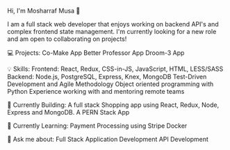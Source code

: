 Hi, I'm Mosharraf Musa 👋
 
I am a full stack web developer that enjoys working on backend API's and complex frontend state management. I'm currently looking for a new role and am open to collaborating on projects!

💻 Projects:
Co-Make App
Better Professor App
Droom-3 App

💡 Skills:
Frontend: React, Redux, CSS-in-JS, JavaScript, HTML, LESS/SASS
Backend: Node.js, PostgreSQL, Express, Knex, MongoDB
Test-Driven Development and Agile Methodology
Object oriented programming with Python
Experience working with and mentoring remote teams

👷 Currently Building:
A full stack Shopping app using React, Redux, Node, Express and MongoDB.
A PERN Stack App

🏫 Currently Learning:
Payment Processing using Stripe
Docker

💬 Ask me about:
Full Stack Application Development
API Development


<!--
**MosharrafMusa/MosharrafMusa** is a ✨ _special_ ✨ repository because its `README.md` (this file) appears on your GitHub profile.



Here are some ideas to get you started:

- 🔭 I’m currently working on ...
- 🌱 I’m currently learning ...
- 👯 I’m looking to collaborate on ...
- 🤔 I’m looking for help with ...
- 💬 Ask me about ...
- 📫 How to reach me: ...
- 😄 Pronouns: ...
- ⚡ Fun fact: ...
-->
